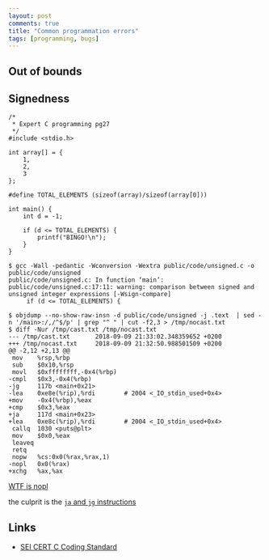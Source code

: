 ```yaml
---
layout: post
comments: true
title: "Common programmation errors"
tags: [programming, bugs]
---
```


## Out of bounds

## Signedness

```
/*
 * Expert C programming pg27
 */
#include <stdio.h>

int array[] = {
    1,
    2,
    3
};

#define TOTAL_ELEMENTS (sizeof(array)/sizeof(array[0]))

int main() {
    int d = -1;

    if (d <= TOTAL_ELEMENTS) {
        printf("BINGO!\n");
    }
}
```

```
$ gcc -Wall -pedantic -Wconversion -Wextra public/code/unsigned.c -o public/code/unsigned
public/code/unsigned.c: In function ‘main’:
public/code/unsigned.c:17:11: warning: comparison between signed and unsigned integer expressions [-Wsign-compare]
     if (d <= TOTAL_ELEMENTS) {
``` 

```
$ objdump --no-show-raw-insn -d public/code/unsigned -j .text  | sed -n '/main>:/,/^$/p' | grep "^ " | cut -f2,3 > /tmp/nocast.txt
$ diff -Nur /tmp/cast.txt /tmp/nocast.txt
--- /tmp/cast.txt       2018-09-09 21:33:02.348359652 +0200
+++ /tmp/nocast.txt     2018-09-09 21:32:50.988501509 +0200
@@ -2,12 +2,13 @@
 mov    %rsp,%rbp
 sub    $0x10,%rsp
 movl   $0xffffffff,-0x4(%rbp)
-cmpl   $0x3,-0x4(%rbp)
-jg     117b <main+0x21>
-lea    0xe8e(%rip),%rdi        # 2004 <_IO_stdin_used+0x4>
+mov    -0x4(%rbp),%eax
+cmp    $0x3,%eax
+ja     117d <main+0x23>
+lea    0xe8c(%rip),%rdi        # 2004 <_IO_stdin_used+0x4>
 callq  1030 <puts@plt>
 mov    $0x0,%eax
 leaveq
 retq
 nopw   %cs:0x0(%rax,%rax,1)
-nopl   0x0(%rax)
+xchg   %ax,%ax
```

[WTF is nopl](https://stackoverflow.com/questions/12559475/what-does-nopl-do-in-x86-system)

the culprit is the [``ja`` and ``jg`` instructions](http://unixwiz.net/techtips/x86-jumps.html)


## Links

 - [SEI CERT C Coding Standard](https://wiki.sei.cmu.edu/confluence/display/c/SEI+CERT+C+Coding+Standard)
